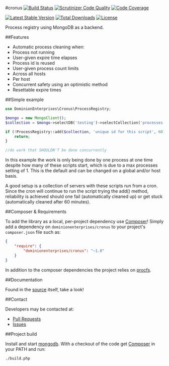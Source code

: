 #cronus
[![Build Status](http://img.shields.io/travis/dominionenterprises/cronus.svg?style=flat)](https://travis-ci.org/dominionenterprises/cronus)
[![Scrutinizer Code Quality](http://img.shields.io/scrutinizer/g/dominionenterprises/cronus.svg?style=flat)](https://scrutinizer-ci.com/g/dominionenterprises/cronus/)
[![Code Coverage](http://img.shields.io/scrutinizer/coverage/g/dominionenterprises/cronus.svg?style=flat)](https://scrutinizer-ci.com/g/dominionenterprises/cronus/)

[![Latest Stable Version](http://img.shields.io/packagist/v/dominionenterprises/cronus.svg?style=flat)](https://packagist.org/packages/dominionenterprises/cronus)
[![Total Downloads](http://img.shields.io/packagist/dt/dominionenterprises/cronus.svg?style=flat)](https://packagist.org/packages/dominionenterprises/cronus)
[![License](http://img.shields.io/packagist/l/dominionenterprises/cronus.svg?style=flat)](https://packagist.org/packages/dominionenterprises/cronus)

Process registry using MongoDB as a backend.

##Features
 * Automatic process cleaning when:
  * Process not running
  * User-given expire time elapses
  * Process id is reused
 * User-given process count limits
  * Across all hosts
  * Per host
 * Concurrent safety using an optimistic method
 * Resettable expire times

##Simple example

```php
use DominionEnterprises\Cronus\ProcessRegistry;

$mongo = new MongoClient();
$collection = $mongo->selectDB('testing')->selectCollection('processes');

if (!ProcessRegistry::add($collection, 'unique id for this script', 60)) {
    return;
}

//do work that SHOULDN'T be done concurrently
```

In this example the work is only being done by one process at one time despite how many of these scripts start, which is due to a max processes
setting of 1. This is the default and can be changed on a global and/or host basis.

A good setup is a collection of servers with these scripts run from a cron. Since the cron will continue to run the script trying the add()
method, reliability is achieved should one fail (automatically cleaned up) or get stuck (automatically cleaned after 60 minutes).

##Composer & Requirements

To add the library as a local, per-project dependency use [Composer](http://getcomposer.org)! Simply add a dependency on
`dominionenterprises/cronus` to your project's `composer.json` file such as:

```json
{
    "require": {
        "dominionenterprises/cronus": "~1.0"
    }
}
```

In addition to the composer dependencies the project relies on [procfs](http://en.wikipedia.org/wiki/Procfs).

##Documentation

Found in the [source](src/ProcessRegistry.php) itself, take a look!

##Contact

Developers may be contacted at:

 * [Pull Requests](https://github.com/dominionenterprises/cronus/pulls)
 * [Issues](https://github.com/dominionenterprises/cronus/issues)

##Project build

Install and start [mongodb](http://www.mongodb.org).
With a checkout of the code get [Composer](http://getcomposer.org) in your PATH and run:

```sh
./build.php
```
